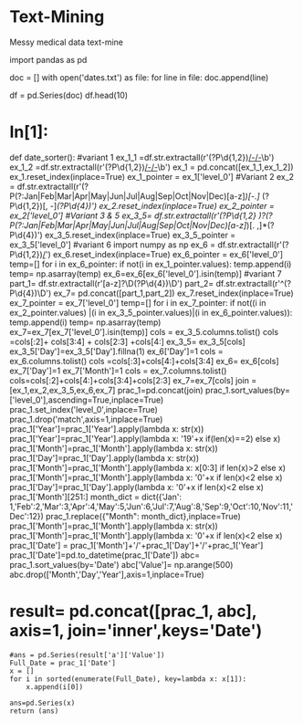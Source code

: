 # Text-Mining
Messy medical data text-mine


import pandas as pd

doc = []
with open('dates.txt') as file:
    for line in file:
        doc.append(line)

df = pd.Series(doc)
df.head(10)


# In[1]:

def date_sorter():
    #variant 1
    ex_1_1 =df.str.extractall(r'(?P<Month>\d{1,2})[/-](?P<Day>\d{1,2})[/-](?P<Year>\d{2})\b')
    ex_1_2 =df.str.extractall(r'(?P<Month>\d{1,2})[/-](?P<Day>\d{1,2})[/-](?P<Year>\d{4})\b')
    ex_1 = pd.concat([ex_1_1,ex_1_2])
    ex_1.reset_index(inplace=True)
    ex_1_pointer = ex_1['level_0']
    #Variant 2
    ex_2 = df.str.extractall(r'(?P<Month>(?:Jan|Feb|Mar|Apr|May|Jun|Jul|Aug|Sep|Oct|Nov|Dec)[a-z]*)[-.]* (?P<Day>\d{1,2})[, -]*(?P<Year>\d{4})')
    ex_2.reset_index(inplace=True)
    ex_2_pointer = ex_2['level_0']
    #Variant 3 & 5
    ex_3_5= df.str.extractall(r'(?P<Day>\d{1,2} )?(?P<Month>(?:Jan|Feb|Mar|Apr|May|Jun|Jul|Aug|Sep|Oct|Nov|Dec)[a-z]*)[. ,]*(?P<Year>\d{4})')
    ex_3_5.reset_index(inplace=True)
    ex_3_5_pointer = ex_3_5['level_0']
    #variant 6
    import numpy as np
    ex_6 = df.str.extractall(r'(?P<Month>\d{1,2})[/](?P<Year>\d{4})')
    ex_6.reset_index(inplace=True)
    ex_6_pointer = ex_6['level_0']
    temp=[]
    for i in ex_6_pointer:
        if not(i in ex_1_pointer.values):
            temp.append(i)
    temp= np.asarray(temp)
    ex_6=ex_6[ex_6['level_0'].isin(temp)]
    #variant 7
    part_1= df.str.extractall(r'[a-z]?\D(?P<Year>\d{4})\D')
    part_2= df.str.extractall(r'^(?P<Year>\d{4})\D')
    ex_7= pd.concat([part_1,part_2])
    ex_7.reset_index(inplace=True)
    ex_7_pointer = ex_7['level_0']
    temp=[]
    for i in ex_7_pointer:
        if not((i in ex_2_pointer.values) |(i in ex_3_5_pointer.values)|(i in ex_6_pointer.values)):
            temp.append(i)
    temp= np.asarray(temp)
    ex_7=ex_7[ex_7['level_0'].isin(temp)]
    cols = ex_3_5.columns.tolist()
    cols =cols[:2]+ cols[3:4] + cols[2:3] +cols[4:]
    ex_3_5= ex_3_5[cols]
    ex_3_5['Day']=ex_3_5['Day'].fillna(1)
    ex_6['Day']=1
    cols = ex_6.columns.tolist()
    cols =cols[:3]+cols[4:]+cols[3:4]
    ex_6= ex_6[cols]
    ex_7['Day']=1
    ex_7['Month']=1
    cols = ex_7.columns.tolist()
    cols=cols[:2]+cols[4:]+cols[3:4]+cols[2:3]
    ex_7=ex_7[cols]
    join = [ex_1,ex_2,ex_3_5,ex_6,ex_7]
    prac_1=pd.concat(join)
    prac_1.sort_values(by=['level_0'],ascending=True,inplace=True)
    prac_1.set_index('level_0',inplace=True)
    prac_1.drop('match',axis=1,inplace=True)
    prac_1['Year']=prac_1['Year'].apply(lambda x: str(x))
    prac_1['Year']=prac_1['Year'].apply(lambda x: '19'+x if(len(x)==2) else x)
    prac_1['Month']=prac_1['Month'].apply(lambda x: str(x))
    prac_1['Day']=prac_1['Day'].apply(lambda x: str(x))
    prac_1['Month']=prac_1['Month'].apply(lambda x: x[0:3] if len(x)>2 else x)
    prac_1['Month']=prac_1['Month'].apply(lambda x: '0'+x if len(x)<2 else x)
    prac_1['Day']=prac_1['Day'].apply(lambda x: '0'+x if len(x)<2 else x)
    prac_1['Month'][251:]
    month_dict = dict({'Jan': 1,'Feb':2,'Mar':3,'Apr':4,'May':5,'Jun':6,'Jul':7,'Aug':8,'Sep':9,'Oct':10,'Nov':11,'Dec':12})
    prac_1.replace({"Month": month_dict},inplace=True)
    prac_1['Month']=prac_1['Month'].apply(lambda x: str(x))
    prac_1['Month']=prac_1['Month'].apply(lambda x: '0'+x if len(x)<2 else x)
    prac_1['Date'] = prac_1['Month']+'/'+prac_1['Day']+'/'+prac_1['Year']
    prac_1['Date']=pd.to_datetime(prac_1['Date'])
    abc= prac_1.sort_values(by='Date')
    abc['Value']= np.arange(500)
    abc.drop(['Month','Day','Year'],axis=1,inplace=True)
   # result= pd.concat([prac_1, abc], axis=1, join='inner',keys='Date')
    #ans = pd.Series(result['a']['Value'])
    Full_Date = prac_1['Date']
    x = []
    for i in sorted(enumerate(Full_Date), key=lambda x: x[1]):
        x.append(i[0])

    ans=pd.Series(x)
    return (ans)

